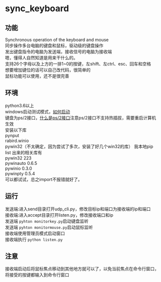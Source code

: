 # sync_keyboard
## 功能
Synchronous operation of the keyboard and mouse  
同步操作多台电脑的键盘和鼠标，驱动级的键盘操作  
发出键盘指令的电脑为发送端，接收信号的电脑为接收端  
嗯，懂得人自然知道是用来干什么的。  
支持26个字母以及上方的一排1~0的按键，左shift、左ctrl、esc、回车和空格  
想要增加键位的话可以自己改代码，很简单的  
鼠标功能可以使用，还不是很完善
## 环境
python3.6以上  
windows启动测试模式，[如何启动](http://www.w10zj.com/Win10xy/Win10yh_352.html)  
键盘为ps/2接口，[什么是ps/2接口](https://zhidao.baidu.com/question/247626527.html)注意ps/2接口不支持热插拔，需要重启计算机生效  
安装以下库  
pynput  
rabird.winio  
pywin32（不太确定，因为尝试了多次，安装了好几个win32的库）
我本地pip list 出来的相关库有  
pywin32                            223  
pywinauto                          0.6.5  
pywinio                            0.3.0  
pywinpty                           0.5.4  
可以都试试，总之import不报错就好了。  

## 运行
发送端:进入send目录打开udp_cli.py，修改目标ip和端口为接收端的ip和端口  
接收端:进入accept目录打开listen.py，修改接收端口和ip  
发送端 `pyhton monitorkey.py`启动键盘监听  
发送端 `pyhton monitormouse.py`启动鼠标监听  
接收端使用管理员模式启动窗口  
接收端执行 `python listen.py`  

## 注意
接收端启动后将鼠标焦点移动到其他地方就可以了，以免当前焦点在命令行窗口，将接受的按键都输入到命令行窗口
